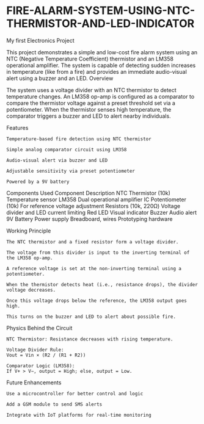 # FIRE-ALARM-SYSTEM-USING-NTC-THERMISTOR-AND-LED-INDICATOR
My first Electronics Project

This project demonstrates a simple and low-cost fire alarm system using an NTC (Negative Temperature Coefficient) thermistor and an LM358 operational amplifier. The system is capable of detecting sudden increases in temperature (like from a fire) and provides an immediate audio-visual alert using a buzzer and an LED.
Overview

The system uses a voltage divider with an NTC thermistor to detect temperature changes. An LM358 op-amp is configured as a comparator to compare the thermistor voltage against a preset threshold set via a potentiometer. When the thermistor senses high temperature, the comparator triggers a buzzer and LED to alert nearby individuals.

Features

    Temperature-based fire detection using NTC thermistor

    Simple analog comparator circuit using LM358

    Audio-visual alert via buzzer and LED

    Adjustable sensitivity via preset potentiometer

    Powered by a 9V battery

Components Used
  Component	Description
  NTC Thermistor (10k)	Temperature sensor
  LM358	Dual operational amplifier IC
  Potentiometer (10k)	For reference voltage adjustment
  Resistors (10k, 220Ω)	Voltage divider and LED current limiting
  Red LED	Visual indicator
  Buzzer	Audio alert
  9V Battery	Power supply
  Breadboard, wires	Prototyping hardware

Working Principle

    The NTC thermistor and a fixed resistor form a voltage divider.

    The voltage from this divider is input to the inverting terminal of the LM358 op-amp.

    A reference voltage is set at the non-inverting terminal using a potentiometer.

    When the thermistor detects heat (i.e., resistance drops), the divider voltage decreases.

    Once this voltage drops below the reference, the LM358 output goes high.

    This turns on the buzzer and LED to alert about possible fire.

Physics Behind the Circuit

    NTC Thermistor: Resistance decreases with rising temperature.

    Voltage Divider Rule:
    Vout = Vin × (R2 / (R1 + R2))

    Comparator Logic (LM358):
    If V+ > V−, output = High; else, output = Low.

Future Enhancements

    Use a microcontroller for better control and logic

    Add a GSM module to send SMS alerts

    Integrate with IoT platforms for real-time monitoring
